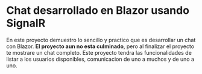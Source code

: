 # Chat desarrollado en Blazor usando SignalR
En este proyecto demuestro lo sencillo y practico que es desarrollar un chat con Blazor. 
**El proyecto aun no esta culminado**, pero al finalizar el proyecto te mostrare un chat completo.
Este proyecto tendra las funcionalidades de listar a los usuarios disponibles, comunicacion de uno a muchos y de uno a uno.


